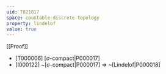 ```yaml
---
uid: T021817
space: countable-discrete-topology
property: lindelof
value: true
---
```

[[Proof]]

* [T000006] [$\sigma$-compact|P000017]
* [I000122] ~[$\sigma$-compact|P000017] => ~[Lindelof|P000018]

